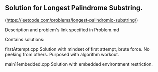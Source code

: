 ## Solution for Longest Palindrome Substring.
(https://leetcode.com/problems/longest-palindromic-substring/)

Description and problem's link specified in Problem.md

Contains solutions:

firstAttempt.cpp
Solution with mindset of first attempt, brute force. No peeking from others.
Purposed with algorithm workout.

main11embedded.cpp
Solution with embedded environtment restriction.
